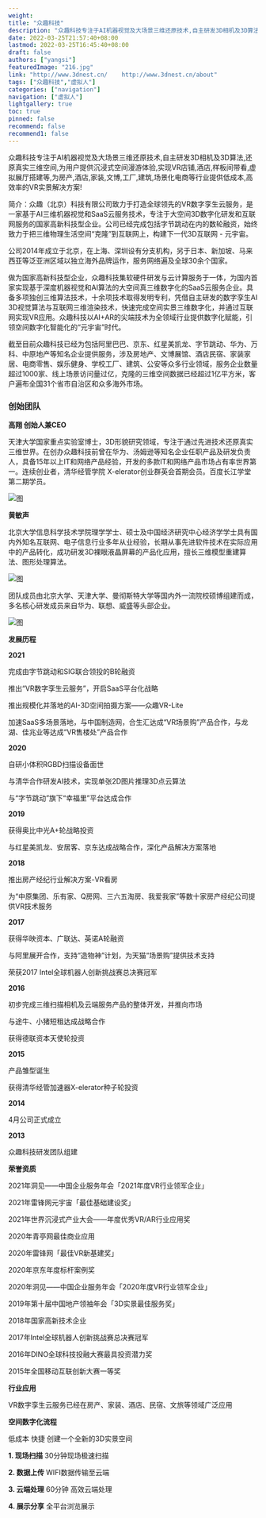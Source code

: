 ```yaml
---
weight: 
title: "众趣科技"
description: "众趣科技专注于AI机器视觉及大场景三维还原技术,自主研发3D相机及3D算法,还原真实三维空间,为用户提供沉浸式空间漫游体验,实现VR店铺,酒店,样板间带看,虚拟展厅搭建等,为房产,酒店,家装,文博,工厂,建筑,场景化电商等行业提供低成本,高效率的VR实景解决方案!"
date: 2022-03-25T21:57:40+08:00
lastmod: 2022-03-25T16:45:40+08:00
draft: false
authors: ["yangsi"]
featuredImage: "216.jpg"
link: "http://www.3dnest.cn/    http://www.3dnest.cn/about"
tags: ["众趣科技","虚拟人"]
categories: ["navigation"]
navigation: ["虚拟人"]
lightgallery: true
toc: true
pinned: false
recommend: false
recommend1: false
---
```


众趣科技专注于AI机器视觉及大场景三维还原技术,自主研发3D相机及3D算法,还原真实三维空间,为用户提供沉浸式空间漫游体验,实现VR店铺,酒店,样板间带看,虚拟展厅搭建等,为房产,酒店,家装,文博,工厂,建筑,场景化电商等行业提供低成本,高效率的VR实景解决方案!

简介：众趣（北京）科技有限公司致力于打造全球领先的VR数字孪生云服务，是一家基于AI三维机器视觉和SaaS云服务技术，专注于大空间3D数字化研发和互联网服务的国家高新科技型企业。公司已经完成包括字节跳动在内的数轮融资，始终致力于把三维物理生活空间“克隆”到互联网上，构建下一代3D互联网 - 元宇宙。

公司2014年成立于北京，在上海、深圳设有分支机构，另于日本、新加坡、马来西亚等泛亚洲区域以独立海外品牌运作，服务网络遍及全球30余个国家。

做为国家高新科技型企业，众趣科技集软硬件研发与云计算服务于一体，为国内首家实现基于深度机器视觉和AI算法的大空间真三维数字化的SaaS云服务企业。具备多项独创三维算法技术，十余项技术取得发明专利，凭借自主研发的数字孪生AI 3D视觉算法与互联网三维渲染技术，快速完成空间实景三维数字化，并通过互联网实现VR应用。众趣科技以AI+AR的尖端技术为全领域行业提供数字化赋能，引领空间数字化智能化的“元宇宙”时代。

截至目前众趣科技已经为包括阿里巴巴、京东、红星美凯龙、字节跳动、华为、万科、中原地产等知名企业提供服务，涉及房地产、文博展馆、酒店民宿、家装家居、电商零售、娱乐健身、学校工厂、建筑、公安等众多行业领域，服务企业数量超过1000家、线上场景访问量过亿，克隆的三维空间数据已经超过1亿平方米，客户遍布全国31个省市自治区和众多海外市场。

### 创始团队

**高翔 创始人兼CEO**

天津大学国家重点实验室博士，3D形貌研究领域，专注于通过先进技术还原真实三维世界。在创办众趣科技前曾在华为、汤姆逊等知名企业任职产品及研发负责人，具备15年以上IT和网络产品经验，开发的多款IT和网络产品市场占有率世界第一。连续创业者，清华经管学院 X-elerator创业群英会首期会员。百度长江学堂第二期学员。

![图](http://www.3dnest.cn/template/default//img/about/about_td1.jpg)



**黄敏声**

北京大学信息科学技术学院理学学士、硕士及中国经济研究中心经济学学士具有国内外知名互联网、电子信息行业多年从业经验，长期从事先进软件技术在实际应用中的产品转化，成功研发3D裸眼液晶屏幕的产品化应用，擅长三维模型重建算法、图形处理算法。

![图](http://www.3dnest.cn/template/default//img/about/about_td3.jpg)

团队成员由北京大学、天津大学、曼彻斯特大学等国内外一流院校硕博组建而成，多名核心研发成员来自华为、联想、威盛等头部企业。

![图](http://www.3dnest.cn/template/default//img/about/about_team.jpg)



**发展历程**

**2021**

完成由字节跳动和SIG联合领投的B轮融资

推出“VR数字孪生云服务”，开启SaaS平台化战略

推出规模化并落地的AI-3D空间拍摄方案——众趣VR-Lite

加速SaaS多场景落地，与中国制造网，合生汇达成“VR场景购”产品合作，与龙湖、佳兆业等达成“VR售楼处”产品合作

**2020**

自研小体积RGBD扫描设备面世

与清华合作研发AI技术，实现单张2D图片推理3D点云算法

与“字节跳动”旗下“幸福里”平台达成合作

**2019**

获得奥比中光A+轮战略投资

与红星美凯龙、安居客、京东达成战略合作，深化产品解决方案落地

**2018**

推出房产经纪行业解决方案-VR看房

为“中原集团、乐有家、Q房网、三六五淘房、我爱我家”等数十家房产经纪公司提供VR技术服务

**2017**

获得华映资本、广联达、英诺A轮融资

与阿里展开合作，支持“造物神”计划，为天猫“场景购”提供技术支持

荣获2017 Intel全球机器人创新挑战赛总决赛冠军

**2016**

初步完成三维扫描相机及云端服务产品的整体开发，并推向市场

与途牛、小猪短租达成战略合作

获得德联资本天使轮投资

**2015**

产品雏型诞生

获得清华经管加速器X-elerator种子轮投资

**2014**

4月公司正式成立

**2013**

众趣科技研发团队组建

**荣誉资质**

2021年洞见——中国企业服务年会「2021年度VR行业领军企业」

2021年雷锋网元宇宙「最佳基础建设奖」

2021年世界沉浸式产业大会——年度优秀VR/AR行业应用奖

2020年青亭网最佳商业应用

2020年雷锋网「最佳VR新基建奖」

2020年京东年度标杆案例奖

2020年洞见——中国企业服务年会「2020年度VR行业领军企业」

2019年第十届中国地产领袖年会「3D实景最佳服务奖」

2018年国家高新技术企业

2017年Intel全球机器人创新挑战赛总决赛冠军

2016年DINO全球科技投融大赛最具投资潜力奖

2015年全国移动互联创新大赛一等奖

**行业应用**

VR数字孪生云服务已经在房产、家装、酒店、民宿、文旅等领域广泛应用

**空间数字化流程**

低成本 快捷 创建一个全新的3D实景空间

**1. 现场扫描**   30分钟现场极速扫描

**2. 数据上传**   WIFI数据传输至云端

**3. 云端处理**    60分钟 高效云端处理

**4. 展示分享**    全平台浏览展示


